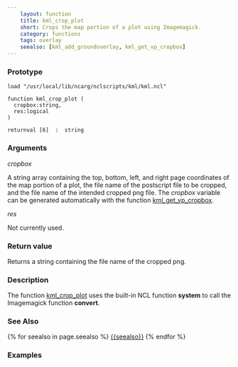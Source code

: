 ```yaml
---
    layout: function
    title: kml_crop_plot
    short: Crops the map portion of a plot using Imagemagick.
    category: functions  
    tags: overlay
    seealso: [kml_add_groundoverlay, kml_get_vp_cropbox]
---
```


### Prototype

<pre><code>load "/usr/local/lib/ncarg/nclscripts/kml/kml.ncl"

function kml_crop_plot ( 
  cropbox:string,
  res:logical
)

returnval [6]  :  string
</code></pre>

### Arguments
*cropbox*

A string array containing the top, bottom, left, and right page coordinates of the map portion of a plot, the file name of the postscript file to be cropped, and the file name of the intended cropped png file. The *cropbox* variable can be generated automatically with the function [kml_get_vp_cropbox]({{baseurl}}/functions/kml_get_vp_cropbox).

*res*

Not currently used.

### Return value

Returns a string containing the file name of the cropped png.

### Description

The function [kml_crop_plot]({{baseurl}}/functions/kml_crop_plot) uses the built-in NCL function **system** to call the Imagemagick function **convert**. 

### See Also

{% for seealso in page.seealso %}
[{{seealso}}]({{baseurl}}/functions/{{seealso}}.html)
{% endfor %}

### Examples


